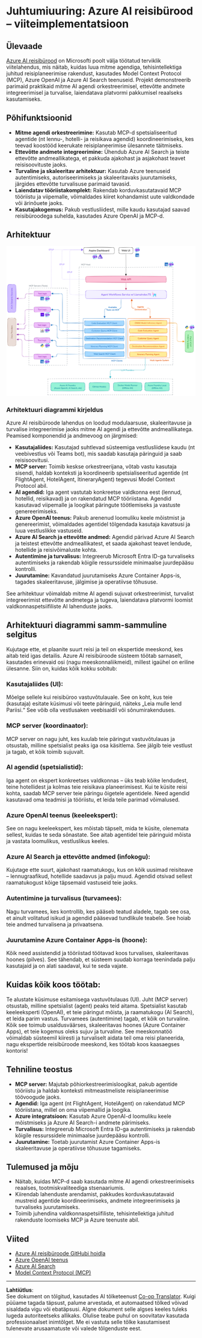 <!--
CO_OP_TRANSLATOR_METADATA:
{
  "original_hash": "4d3415b9d2bf58bc69be07f945a69e07",
  "translation_date": "2025-10-11T12:37:20+00:00",
  "source_file": "09-CaseStudy/travelagentsample.md",
  "language_code": "et"
}
-->
# Juhtumiuuring: Azure AI reisibürood – viiteimplementatsioon

## Ülevaade

[Azure AI reisibürood](https://github.com/Azure-Samples/azure-ai-travel-agents) on Microsofti poolt välja töötatud terviklik viitelahendus, mis näitab, kuidas luua mitme agendiga, tehisintellektiga juhitud reisiplaneerimise rakendust, kasutades Model Context Protocol (MCP), Azure OpenAI ja Azure AI Search teenuseid. Projekt demonstreerib parimaid praktikaid mitme AI agendi orkestreerimisel, ettevõtte andmete integreerimisel ja turvalise, laiendatava platvormi pakkumisel reaalseks kasutamiseks.

## Põhifunktsioonid
- **Mitme agendi orkestreerimine:** Kasutab MCP-d spetsialiseeritud agentide (nt lennu-, hotelli- ja reisikava agendid) koordineerimiseks, kes teevad koostööd keerukate reisiplaneerimise ülesannete täitmiseks.
- **Ettevõtte andmete integreerimine:** Ühendub Azure AI Search ja teiste ettevõtte andmeallikatega, et pakkuda ajakohast ja asjakohast teavet reisisoovituste jaoks.
- **Turvaline ja skaleeritav arhitektuur:** Kasutab Azure teenuseid autentimiseks, autoriseerimiseks ja skaleeritavaks juurutamiseks, järgides ettevõtte turvalisuse parimaid tavasid.
- **Laiendatav tööriistakomplekt:** Rakendab korduvkasutatavaid MCP tööriistu ja viipemalle, võimaldades kiiret kohandamist uute valdkondade või ärinõuete jaoks.
- **Kasutajakogemus:** Pakub vestlusliidest, mille kaudu kasutajad saavad reisibüroodega suhelda, kasutades Azure OpenAI ja MCP-d.

## Arhitektuur
![Arhitektuur](https://raw.githubusercontent.com/Azure-Samples/azure-ai-travel-agents/main/docs/ai-travel-agents-architecture-diagram.png)

### Arhitektuuri diagrammi kirjeldus

Azure AI reisibüroode lahendus on loodud modulaarsuse, skaleeritavuse ja turvalise integreerimise jaoks mitme AI agendi ja ettevõtte andmeallikatega. Peamised komponendid ja andmevoog on järgmised:

- **Kasutajaliides:** Kasutajad suhtlevad süsteemiga vestlusliidese kaudu (nt veebivestlus või Teams bot), mis saadab kasutaja päringuid ja saab reisisoovitusi.
- **MCP server:** Toimib keskse orkestreerijana, võtab vastu kasutaja sisendi, haldab konteksti ja koordineerib spetsialiseeritud agentide (nt FlightAgent, HotelAgent, ItineraryAgent) tegevusi Model Context Protocol abil.
- **AI agendid:** Iga agent vastutab konkreetse valdkonna eest (lennud, hotellid, reisikavad) ja on rakendatud MCP tööriistana. Agendid kasutavad viipemalle ja loogikat päringute töötlemiseks ja vastuste genereerimiseks.
- **Azure OpenAI teenus:** Pakub arenenud loomuliku keele mõistmist ja genereerimist, võimaldades agentidel tõlgendada kasutaja kavatsusi ja luua vestluslikke vastuseid.
- **Azure AI Search ja ettevõtte andmed:** Agendid pärivad Azure AI Search ja teistest ettevõtte andmeallikatest, et saada ajakohast teavet lendude, hotellide ja reisivõimaluste kohta.
- **Autentimine ja turvalisus:** Integreerub Microsoft Entra ID-ga turvaliseks autentimiseks ja rakendab kõigile ressurssidele minimaalse juurdepääsu kontrolli.
- **Juurutamine:** Kavandatud juurutamiseks Azure Container Apps-is, tagades skaleeritavuse, jälgimise ja operatiivse tõhususe.

See arhitektuur võimaldab mitme AI agendi sujuvat orkestreerimist, turvalist integreerimist ettevõtte andmetega ja tugeva, laiendatava platvormi loomist valdkonnaspetsiifiliste AI lahenduste jaoks.

## Arhitektuuri diagrammi samm-sammuline selgitus
Kujutage ette, et plaanite suurt reisi ja teil on ekspertide meeskond, kes aitab teid igas detailis. Azure AI reisibüroode süsteem töötab sarnaselt, kasutades erinevaid osi (nagu meeskonnaliikmeid), millest igaühel on eriline ülesanne. Siin on, kuidas kõik kokku sobitub:

### Kasutajaliides (UI):
Mõelge sellele kui reisibüroo vastuvõtulauale. See on koht, kus teie (kasutaja) esitate küsimusi või teete päringuid, näiteks „Leia mulle lend Pariisi.“ See võib olla vestlusaken veebisaidil või sõnumirakenduses.

### MCP server (koordinaator):
MCP server on nagu juht, kes kuulab teie päringut vastuvõtulauas ja otsustab, milline spetsialist peaks iga osa käsitlema. See jälgib teie vestlust ja tagab, et kõik toimib sujuvalt.

### AI agendid (spetsialistid):
Iga agent on ekspert konkreetses valdkonnas – üks teab kõike lendudest, teine hotellidest ja kolmas teie reisikava planeerimisest. Kui te küsite reisi kohta, saadab MCP server teie päringu õigetele agentidele. Need agendid kasutavad oma teadmisi ja tööriistu, et leida teile parimad võimalused.

### Azure OpenAI teenus (keeleekspert):
See on nagu keeleekspert, kes mõistab täpselt, mida te küsite, olenemata sellest, kuidas te seda sõnastate. See aitab agentidel teie päringuid mõista ja vastata loomulikus, vestluslikus keeles.

### Azure AI Search ja ettevõtte andmed (infokogu):
Kujutage ette suurt, ajakohast raamatukogu, kus on kõik uusimad reisiteave – lennugraafikud, hotellide saadavus ja palju muud. Agendid otsivad sellest raamatukogust kõige täpsemaid vastuseid teie jaoks.

### Autentimine ja turvalisus (turvamees):
Nagu turvamees, kes kontrollib, kes pääseb teatud aladele, tagab see osa, et ainult volitatud isikud ja agendid pääsevad tundlikule teabele. See hoiab teie andmed turvalisena ja privaatsena.

### Juurutamine Azure Container Apps-is (hoone):
Kõik need assistendid ja tööriistad töötavad koos turvalises, skaleeritavas hoones (pilves). See tähendab, et süsteem suudab korraga teenindada palju kasutajaid ja on alati saadaval, kui te seda vajate.

## Kuidas kõik koos töötab:

Te alustate küsimuse esitamisega vastuvõtulauas (UI).
Juht (MCP server) otsustab, milline spetsialist (agent) peaks teid aitama.
Spetsialist kasutab keeleeksperti (OpenAI), et teie päringut mõista, ja raamatukogu (AI Search), et leida parim vastus.
Turvamees (autentimine) tagab, et kõik on turvaline.
Kõik see toimub usaldusväärses, skaleeritavas hoones (Azure Container Apps), et teie kogemus oleks sujuv ja turvaline.
See meeskonnatöö võimaldab süsteemil kiiresti ja turvaliselt aidata teil oma reisi planeerida, nagu ekspertide reisibüroode meeskond, kes töötab koos kaasaegses kontoris!

## Tehniline teostus
- **MCP server:** Majutab põhiorkestreerimisloogikat, pakub agentide tööriistu ja haldab konteksti mitmeastmeliste reisiplaneerimise töövoogude jaoks.
- **Agendid:** Iga agent (nt FlightAgent, HotelAgent) on rakendatud MCP tööriistana, millel on oma viipemallid ja loogika.
- **Azure integratsioon:** Kasutab Azure OpenAI-d loomuliku keele mõistmiseks ja Azure AI Search-i andmete pärimiseks.
- **Turvalisus:** Integreerub Microsoft Entra ID-ga autentimiseks ja rakendab kõigile ressurssidele minimaalse juurdepääsu kontrolli.
- **Juurutamine:** Toetab juurutamist Azure Container Apps-is skaleeritavuse ja operatiivse tõhususe tagamiseks.

## Tulemused ja mõju
- Näitab, kuidas MCP-d saab kasutada mitme AI agendi orkestreerimiseks reaalses, tootmiskvaliteediga stsenaariumis.
- Kiirendab lahenduste arendamist, pakkudes korduvkasutatavaid mustreid agentide koordineerimiseks, andmete integreerimiseks ja turvaliseks juurutamiseks.
- Toimib juhendina valdkonnaspetsiifiliste, tehisintellektiga juhitud rakenduste loomiseks MCP ja Azure teenuste abil.

## Viited
- [Azure AI reisibüroode GitHubi hoidla](https://github.com/Azure-Samples/azure-ai-travel-agents)
- [Azure OpenAI teenus](https://azure.microsoft.com/en-us/products/ai-services/openai-service/)
- [Azure AI Search](https://azure.microsoft.com/en-us/products/ai-services/ai-search/)
- [Model Context Protocol (MCP)](https://modelcontextprotocol.io/)

---

**Lahtiütlus**:  
See dokument on tõlgitud, kasutades AI tõlketeenust [Co-op Translator](https://github.com/Azure/co-op-translator). Kuigi püüame tagada täpsust, palume arvestada, et automaatsed tõlked võivad sisaldada vigu või ebatäpsusi. Algne dokument selle algses keeles tuleks lugeda autoriteetseks allikaks. Olulise teabe puhul on soovitatav kasutada professionaalset inimtõlget. Me ei vastuta selle tõlke kasutamisest tulenevate arusaamatuste või valede tõlgenduste eest.